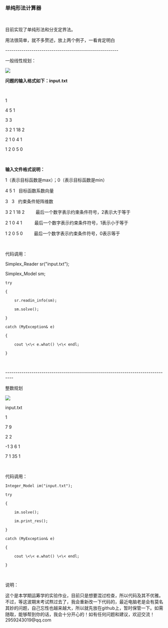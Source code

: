 ### 单纯形法计算器

 

目前实现了单纯形法和分支定界法。

用法很简单，就不多赘述，放上两个例子，一看肯定明白

\--------------------------------------------------------

一般线性规划：

![](file:///C:\Users\29592\AppData\Local\Temp\ksohtml14748\wps1.png)

**问题的输入格式如下：input.txt**

 

1

4 5 1

3 3

3 2 1 18 2

2 1 0 4 1

1 2 0 5 0

 

**输入文件格式说明：**

1（表示目标函数是max）；0（表示目标函数是min）  

4 5 1   目标函数系数向量

3   3   约束条件矩阵维数

3 2 1 18 2         最后一个数字表示约束条件符号，2表示大于等于

2 1 0 4 1          最后一个数字表示约束条件符号，1表示小于等于

1 2 0 5 0         最后一个数字表示约束条件符号，0表示等于

 

代码调用：

Simplex_Reader sr("input.txt");

Simplex_Model sm;

	try

	{

		sr.readin_info(sm);

		sm.solve();

	}

	catch (MyException& e)

	{

		cout \<\< e.what() \<\< endl;

	}

 

\----------------------------------------------------------------------------------

整数规划

![](file:///C:\Users\29592\AppData\Local\Temp\ksohtml14748\wps4.png)

input.txt

1

7 9

2 2

\-1 3 6 1

7 1 35 1

 

代码调用：

	Integer_Model im("input.txt");

	try

	{

		im.solve();

		im.print_res();

	}

	catch (MyException& e)

	{

		cout \<\< e.what() \<\< endl;

	}

 

说明：

这个是本学期运筹学的实验作业，目前只是想要混过检查，所以代码及其不优雅。不过，等这波期末考试熬过去了，我会重新改一下代码的，最近电脑老是会有莫名其妙的问题，自己忘性也越来越大，所以就先放在github上，暂时保管一下。如需随取，能够帮到你的话，我会十分开心的！如有任何问题和建议，欢迎交流！2959243019\@qq.com
